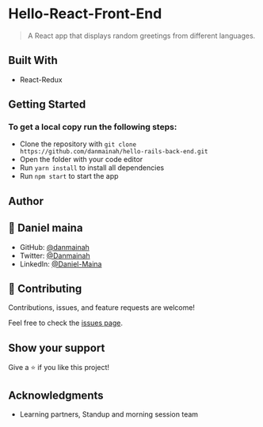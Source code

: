 # Hello-React-Front-End
> A React app that displays random greetings from different languages.


## Built With

- React-Redux

## Getting Started

### To get a local copy run the following steps:

- Clone the repository with `git clone https://github.com/danmainah/hello-rails-back-end.git`
- Open the folder with your code editor
- Run `yarn install` to install all dependencies
- Run `npm start` to start the app

## Author


## 👤 **Daniel maina**

- GitHub: [@danmainah](https://github.com/danmainah)
- Twitter: [@Danmainah](https://twitter.com/dan_mainah)
- LinkedIn: [@Daniel-Maina](www.linkedin.com/in/daniel-maina-315a38191)

## 🤝 Contributing

Contributions, issues, and feature requests are welcome!

Feel free to check the [issues page](https://github.com/ZeenatLawal/Hello-Rails-React/issues).

## Show your support

Give a ⭐️ if you like this project!

## Acknowledgments

- Learning partners, Standup and morning session team
